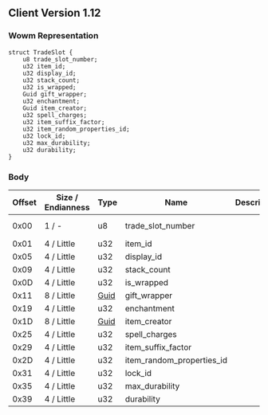 ## Client Version 1.12

### Wowm Representation
```rust,ignore
struct TradeSlot {
    u8 trade_slot_number;
    u32 item_id;
    u32 display_id;
    u32 stack_count;
    u32 is_wrapped;
    Guid gift_wrapper;
    u32 enchantment;
    Guid item_creator;
    u32 spell_charges;
    u32 item_suffix_factor;
    u32 item_random_properties_id;
    u32 lock_id;
    u32 max_durability;
    u32 durability;
}
```
### Body
| Offset | Size / Endianness | Type | Name | Description | Comment |
| ------ | ----------------- | ---- | ---- | ----------- | ------- |
| 0x00 | 1 / - | u8 | trade_slot_number |  | cmangos/vmangos/mangoszero: sets to index of array |
| 0x01 | 4 / Little | u32 | item_id |  |  |
| 0x05 | 4 / Little | u32 | display_id |  |  |
| 0x09 | 4 / Little | u32 | stack_count |  |  |
| 0x0D | 4 / Little | u32 | is_wrapped |  |  |
| 0x11 | 8 / Little | [Guid](../spec/packed-guid.md) | gift_wrapper |  |  |
| 0x19 | 4 / Little | u32 | enchantment |  |  |
| 0x1D | 8 / Little | [Guid](../spec/packed-guid.md) | item_creator |  |  |
| 0x25 | 4 / Little | u32 | spell_charges |  |  |
| 0x29 | 4 / Little | u32 | item_suffix_factor |  |  |
| 0x2D | 4 / Little | u32 | item_random_properties_id |  |  |
| 0x31 | 4 / Little | u32 | lock_id |  |  |
| 0x35 | 4 / Little | u32 | max_durability |  |  |
| 0x39 | 4 / Little | u32 | durability |  |  |
